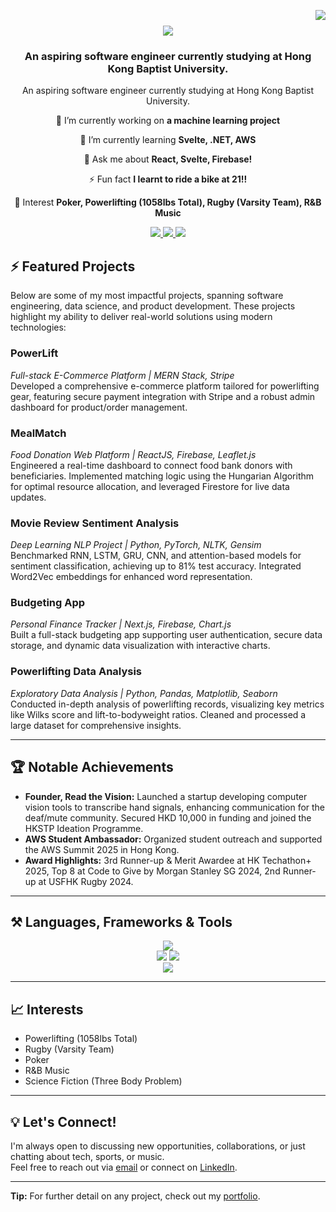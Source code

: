 <img align="right" src="https://visitor-badge.laobi.icu/badge?page_id=cdfelixj.cdfelixj" /> <h1 align="center"> <img src="https://readme-typing-svg.herokuapp.com/?font=Righteous&size=35&center=true&vCenter=true&width=500&height=70&duration=2000&lines=Hello+There!+👋;+I'm+Felix+Pangestu!;" /> </h1> <h3 align="center">An aspiring software engineer currently studying at Hong Kong Baptist University.</h3>
<div align="center">



An aspiring software engineer currently studying at Hong Kong Baptist University.


 🔭 I’m currently working on **a machine learning project**
 
 🌱 I’m currently learning **Svelte, .NET, AWS**

 💬 Ask me about **React, Svelte, Firebase!**

 ⚡ Fun fact **I learnt to ride a bike at 21!!**
 
 🎈 Interest **Poker, Powerlifting (1058lbs Total), Rugby (Varsity Team), R&B Music**


</div> <div align="center"> <a href="mailto:cd.felixj@gmail.com"> <img src="https://img.shields.io/badge/Gmail-333333?style=for-the-badge&logo=gmail&logoColor=red" /> </a> <a href="https://www.linkedin.com/in/jfelixpangestu/" target="_blank"> <img src="https://img.shields.io/badge/LinkedIn-0077B5?style=for-the-badge&logo=linkedin&logoColor=white" target="_blank" /> </a> <a href="https://cdfelixj.netlify.app/" target="_blank"> <img src="https://img.shields.io/badge/Portfolio-FF5722?style=for-the-badge&logo=todoist&logoColor=white" target="_blank" /> </a> </div>

## ⚡ Featured Projects

Below are some of my most impactful projects, spanning software engineering, data science, and product development. These projects highlight my ability to deliver real-world solutions using modern technologies:

### **PowerLift**  
*Full-stack E-Commerce Platform | MERN Stack, Stripe*  
Developed a comprehensive e-commerce platform tailored for powerlifting gear, featuring secure payment integration with Stripe and a robust admin dashboard for product/order management.

### **MealMatch**  
*Food Donation Web Platform | ReactJS, Firebase, Leaflet.js*  
Engineered a real-time dashboard to connect food bank donors with beneficiaries. Implemented matching logic using the Hungarian Algorithm for optimal resource allocation, and leveraged Firestore for live data updates.

### **Movie Review Sentiment Analysis**  
*Deep Learning NLP Project | Python, PyTorch, NLTK, Gensim*  
Benchmarked RNN, LSTM, GRU, CNN, and attention-based models for sentiment classification, achieving up to 81% test accuracy. Integrated Word2Vec embeddings for enhanced word representation.

### **Budgeting App**  
*Personal Finance Tracker | Next.js, Firebase, Chart.js*  
Built a full-stack budgeting app supporting user authentication, secure data storage, and dynamic data visualization with interactive charts.

### **Powerlifting Data Analysis**  
*Exploratory Data Analysis | Python, Pandas, Matplotlib, Seaborn*  
Conducted in-depth analysis of powerlifting records, visualizing key metrics like Wilks score and lift-to-bodyweight ratios. Cleaned and processed a large dataset for comprehensive insights.

---

## 🏆 Notable Achievements

- **Founder, Read the Vision:** Launched a startup developing computer vision tools to transcribe hand signals, enhancing communication for the deaf/mute community. Secured HKD 10,000 in funding and joined the HKSTP Ideation Programme.
- **AWS Student Ambassador:** Organized student outreach and supported the AWS Summit 2025 in Hong Kong.
- **Award Highlights:** 3rd Runner-up & Merit Awardee at HK Techathon+ 2025, Top 8 at Code to Give by Morgan Stanley SG 2024, 2nd Runner-up at USFHK Rugby 2024.

---

## ⚒️ Languages, Frameworks & Tools

<div align="center"> <img src="https://skillicons.dev/icons?i=python,c,cs,java,c,r" /><br> <img src="https://skillicons.dev/icons?i=react,bootstrap,svelte,nextjs,html,css,js,ts,nodejs,express,flask,tailwind,dotnet" /> <img src="https://skillicons.dev/icons?i=aws,azure,firebase,mongodb,mysql" /><br> <img src="https://skillicons.dev/icons?i=vscode,visualstudio,github,git,ps,tailwind,r" /> </div>


---

## 📈 Interests

- Powerlifting (1058lbs Total)
- Rugby (Varsity Team)
- Poker
- R&B Music
- Science Fiction (Three Body Problem)

---

## 💡 Let's Connect!

I'm always open to discussing new opportunities, collaborations, or just chatting about tech, sports, or music.  
Feel free to reach out via [email](mailto:cd.felixj@gmail.com) or connect on [LinkedIn](https://www.linkedin.com/in/jfelixpangestu/).

---

**Tip:** For further detail on any project, check out my [portfolio](https://cdfelixj.netlify.app/).
